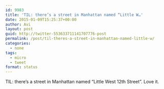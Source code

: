 ```yaml
---
id: 9983
title: 'TIL: there’s a street in Manhattan named “Little W…'
date: 2015-01-09T15:25:37+00:00
author: Avi
layout: post
guid: http://twitter-553633711141707776-post
permalink: /post/til-theres-a-street-in-manhattan-named-little-w/
categories:
  - none
tags:
  - micro
  - tweet
format: status
---
```

TIL: there’s a street in Manhattan named “Little West 12th Street”. Love it.